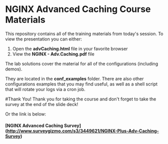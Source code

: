 # NGINX Advanced Caching Course Materials
This repository contains all of the training materials from today's session. To view the presentation you can either:

1. Open the **advCaching.html** file in your favorite browser
2. View the **NGINX - Adv.Caching.pdf** file

The lab solutions cover the material for all of the configurations (including demos).

They are located in the **conf_examples** folder. There are also other configurations examples that you may find useful, as well as a shell script that will rotate your logs via a cron job.

#Thank You!
Thank you for taking the course and don't forget to take the survey at the end of the slide deck!

Or the link is below:
#### [NGINX Advanced Caching Survey] (http://www.surveygizmo.com/s3/3449621/NGINX-Plus-Adv-Caching-Survey)
